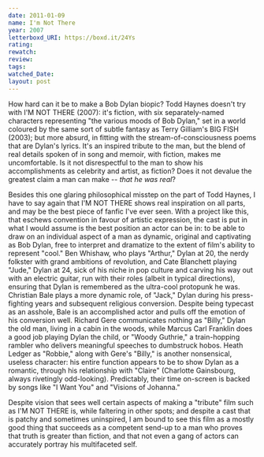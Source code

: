 ```yaml
---
date: 2011-01-09
name: I'm Not There
year: 2007
letterboxd_URI: https://boxd.it/24Ys
rating:
rewatch:
review:
tags:
watched_Date:
layout: post
---
```


How hard can it be to make a Bob Dylan biopic? Todd Haynes doesn't try
with I'M NOT THERE (2007): it's fiction, with six separately-named
characters representing "the various moods of Bob Dylan," set in a world
coloured by the same sort of subtle fantasy as Terry Gilliam's BIG FISH
(2003); but more absurd, in fitting with the stream-of-consciousness
poems that are Dylan's lyrics. It's an inspired tribute to the man, but
the blend of real details spoken of in song and memoir, with fiction,
makes me uncomfortable. Is it not disrespectful to the man to show his
accomplishments as celebrity and artist, as fiction? Does it not devalue
the greatest claim a man can make \-- *that he was real*?

Besides this one glaring philosophical misstep on the part of Todd
Haynes, I have to say again that I'M NOT THERE shows real inspiration on
all parts, and may be the best piece of fanfic I've ever seen. With a
project like this, that eschews convention in favour of artistic
expression, the cast is put in what I would assume is the best position
an actor can be in: to be able to draw on an individual aspect of a man
as dynamic, original and captivating as Bob Dylan, free to interpret and
dramatize to the extent of film's ability to represent "cool." Ben
Whishaw, who plays "Arthur," Dylan at 20, the nerdy folkster with grand
ambitions of revolution, and Cate Blanchett playing "Jude," Dylan at 24,
sick of his niche in pop culture and carving his way out with an
electric guitar, run with their roles (albeit in typical directions),
ensuring that Dylan is remembered as the ultra-cool protopunk he was.
Christian Bale plays a more dynamic role, of "Jack," Dylan during his
press-fighting years and subsequent religious conversion. Despite being
typecast as an asshole, Bale is an accomplished actor and pulls off the
emotion of his conversion well. Richard Gere communicates nothing as
"Billy," Dylan the old man, living in a cabin in the woods, while Marcus
Carl Franklin does a good job playing Dylan the child, or "Woody
Guthrie," a train-hopping rambler who delivers meaningful speeches to
dumbstruck hobos. Heath Ledger as "Robbie," along with Gere's "Billy,"
is another nonsensical, useless character: his entire function appears
to be to show Dylan as a romantic, through his relationship with
"Claire" (Charlotte Gainsbourg, always rivetingly odd-looking).
Predictably, their time on-screen is backed by songs like "I Want You"
and "Visions of Johanna."

Despite vision that sees well certain aspects of making a "tribute" film
such as I'M NOT THERE is, while faltering in other spots; and despite a
cast that is patchy and sometimes uninspired, I am bound to see this
film as a mostly good thing that succeeds as a competent send-up to a
man who proves that truth is greater than fiction, and that not even a
gang of actors can accurately portray his multifaceted self.
